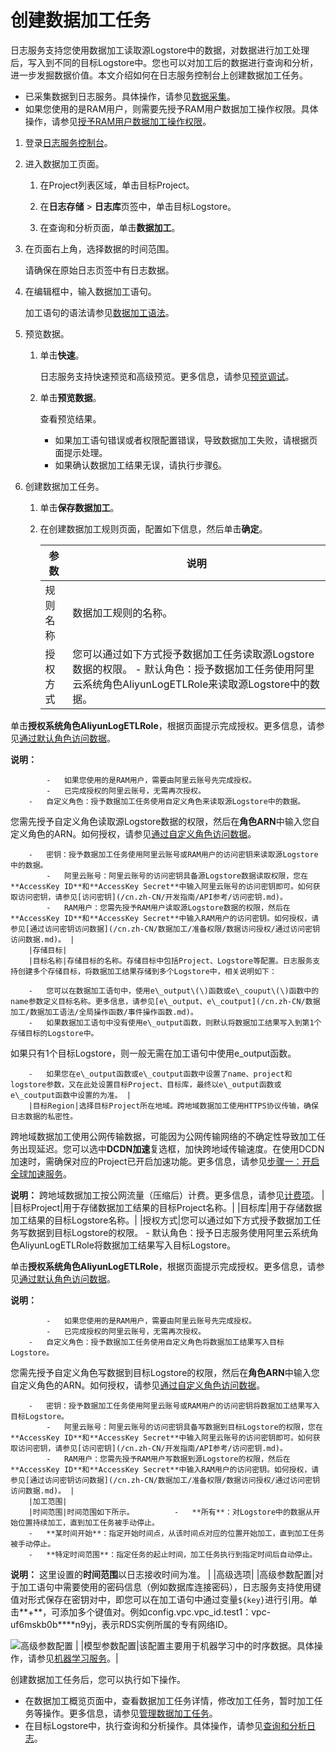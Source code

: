 # 创建数据加工任务

日志服务支持您使用数据加工读取源Logstore中的数据，对数据进行加工处理后，写入到不同的目标Logstore中。您也可以对加工后的数据进行查询和分析，进一步发掘数据价值。本文介绍如何在日志服务控制台上创建数据加工任务。

-   已采集数据到日志服务。具体操作，请参见[数据采集](/cn.zh-CN/数据采集/数据采集概述.md)。
-   如果您使用的是RAM用户，则需要先授予RAM用户数据加工操作权限。具体操作，请参见[授予RAM用户数据加工操作权限](/cn.zh-CN/数据加工/准备权限/授予RAM用户数据加工操作权限.md)。

1.  登录[日志服务控制台](https://sls.console.aliyun.com)。

2.  进入数据加工页面。

    1.  在Project列表区域，单击目标Project。

    2.  在**日志存储** \> **日志库**页签中，单击目标Logstore。

    3.  在查询和分析页面，单击**数据加工**。

3.  在页面右上角，选择数据的时间范围。

    请确保在原始日志页签中有日志数据。

4.  在编辑框中，输入数据加工语句。

    加工语句的语法请参见[数据加工语法](/cn.zh-CN/数据加工/数据加工语法/语言简介.md)。

5.  预览数据。

    1.  单击**快速**。

        日志服务支持快速预览和高级预览。更多信息，请参见[预览调试](/cn.zh-CN/数据加工/预览调试.md)。

    2.  单击**预览数据**。

        查看预览结果。

        -   如果加工语句错误或者权限配置错误，导致数据加工失败，请根据页面提示处理。
        -   如果确认数据加工结果无误，请执行步骤[6](#step_snp_zml_13r)。
6.  创建数据加工任务。

    1.  单击**保存数据加工**。

    2.  在创建数据加工规则页面，配置如下信息，然后单击**确定**。

        |参数|说明|
        |--|--|
        |规则名称|数据加工规则的名称。|
        |授权方式|您可以通过如下方式授予数据加工任务读取源Logstore数据的权限。        -   默认角色：授予数据加工任务使用阿里云系统角色AliyunLogETLRole来读取源Logstore中的数据。

单击**授权系统角色AliyunLogETLRole**，根据页面提示完成授权。更多信息，请参见[通过默认角色访问数据](/cn.zh-CN/数据加工/准备权限/数据访问授权/通过默认角色访问数据.md)。

**说明：**

            -   如果您使用的是RAM用户，需要由阿里云账号先完成授权。
            -   已完成授权的阿里云账号，无需再次授权。
        -   自定义角色：授予数据加工任务使用自定义角色来读取源Logstore中的数据。

您需先授予自定义角色读取源Logstore数据的权限，然后在**角色ARN**中输入您自定义角色的ARN。如何授权，请参见[通过自定义角色访问数据](/cn.zh-CN/数据加工/准备权限/数据访问授权/通过自定义角色访问数据.md)。

        -   密钥：授予数据加工任务使用阿里云账号或RAM用户的访问密钥来读取源Logstore中的数据。
            -   阿里云账号：阿里云账号的访问密钥具备源Logstore数据读取权限，您在**AccessKey ID**和**AccessKey Secret**中输入阿里云账号的访问密钥即可。如何获取访问密钥，请参见[访问密钥](/cn.zh-CN/开发指南/API参考/访问密钥.md)。
            -   RAM用户：您需先授予RAM用户读取源Logstore数据的权限，然后在**AccessKey ID**和**AccessKey Secret**中输入RAM用户的访问密钥。如何授权，请参见[通过访问密钥访问数据](/cn.zh-CN/数据加工/准备权限/数据访问授权/通过访问密钥访问数据.md)。 |
        |存储目标|
        |目标名称|存储目标的名称。存储目标中包括Project、Logstore等配置。日志服务支持创建多个存储目标，将数据加工结果存储到多个Logstore中，相关说明如下：

        -   您可以在数据加工语句中，使用e\_output\(\)函数或e\_couput\(\)函数中的name参数定义目标名称。更多信息，请参见[e\_output、e\_coutput](/cn.zh-CN/数据加工/数据加工语法/全局操作函数/事件操作函数.md)。
        -   如果数据加工语句中没有使用e\_output函数，则默认将数据加工结果写入到第1个存储目标的Logstore中。

如果只有1个目标Logstore，则一般无需在加工语句中使用e\_output函数。

        -   如果您在e\_output函数或e\_coutput函数中设置了name、project和logstore参数，又在此处设置目标Project、目标库，最终以e\_output函数或e\_coutput函数中设置的为准。 |
        |目标Region|选择目标Project所在地域。跨地域数据加工使用HTTPS协议传输，确保日志数据的私密性。

跨地域数据加工使用公网传输数据，可能因为公网传输网络的不确定性导致加工任务出现延迟。您可以选中**DCDN加速**复选框，加快跨地域传输速度。在使用DCDN加速时，需确保对应的Project已开启加速功能。更多信息，请参见[步骤一：开启全球加速服务](/cn.zh-CN/数据采集/采集加速/步骤一：开启全球加速服务.md)。

**说明：** 跨地域数据加工按公网流量（压缩后）计费。更多信息，请参见[计费项](/cn.zh-CN/产品计费/计费项.md)。 |
        |目标Project|用于存储数据加工结果的目标Project名称。|
        |目标库|用于存储数据加工结果的目标Logstore名称。|
        |授权方式|您可以通过如下方式授予数据加工任务写数据到目标Logstore的权限。        -   默认角色：授予日志服务使用阿里云系统角色AliyunLogETLRole将数据加工结果写入目标Logstore。

单击**授权系统角色AliyunLogETLRole**，根据页面提示完成授权。更多信息，请参见[通过默认角色访问数据](/cn.zh-CN/数据加工/准备权限/数据访问授权/通过默认角色访问数据.md)。

**说明：**

            -   如果您使用的是RAM用户，需要由阿里云账号先完成授权。
            -   已完成授权的阿里云账号，无需再次授权。
        -   自定义角色：授予数据加工任务使用自定义角色将数据加工结果写入目标Logstore。

您需先授予自定义角色写数据到目标Logstore的权限，然后在**角色ARN**中输入您自定义角色的ARN。如何授权，请参见[通过自定义角色访问数据](/cn.zh-CN/数据加工/准备权限/数据访问授权/通过自定义角色访问数据.md)。

        -   密钥：授予数据加工任务使用阿里云账号或RAM用户的访问密钥将数据加工结果写入目标Logstore。
            -   阿里云账号：阿里云账号的访问密钥具备写数据到目标Logstore的权限，您在**AccessKey ID**和**AccessKey Secret**中输入阿里云账号的访问密钥即可。如何获取访问密钥，请参见[访问密钥](/cn.zh-CN/开发指南/API参考/访问密钥.md)。
            -   RAM用户：您需先授予RAM用户写数据到源Logstore的权限，然后在**AccessKey ID**和**AccessKey Secret**中输入RAM用户的访问密钥。如何授权，请参见[通过访问密钥访问数据](/cn.zh-CN/数据加工/准备权限/数据访问授权/通过访问密钥访问数据.md)。 |
        |加工范围|
        |时间范围|时间范围如下所示。         -   **所有**：对Logstore中的数据从开始位置持续加工，直到加工任务被手动停止。
        -   **某时间开始**：指定开始时间点，从该时间点对应的位置开始加工，直到加工任务被手动停止。
        -   **特定时间范围**：指定任务的起止时间，加工任务执行到指定时间后自动停止。
**说明：** 这里设置的**时间范围**以日志接收时间为准。 |
        |高级选项|
        |高级参数配置|对于加工语句中需要使用的密码信息（例如数据库连接密码），日志服务支持使用键值对形式保存在密钥对中，即您可以在加工语句中通过变量`${key}`进行引用。单击**+**，可添加多个键值对。例如config.vpc.vpc\_id.test1：vpc-uf6mskb0b\*\*\*\*n9yj，表示RDS实例所属的专有网络ID。

![高级参数配置](https://static-aliyun-doc.oss-accelerate.aliyuncs.com/assets/img/zh-CN/4493246951/p130800.png) |
        |模型参数配置|该配置主要用于机器学习中的时序数据。具体操作，请参见[机器学习服务]()。|


创建数据加工任务后，您可以执行如下操作。

-   在数据加工概览页面中，查看数据加工任务详情，修改加工任务，暂时加工任务等操作。更多信息，请参见[管理数据加工任务](/cn.zh-CN/数据加工/管理数据加工任务.md)。
-   在目标Logstore中，执行查询和分析操作。具体操作，请参见[查询和分析日志](/cn.zh-CN/查询与分析/查询和分析日志.md)。

